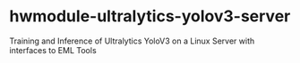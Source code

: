 # hwmodule-ultralytics-yolov3-server
Training and Inference of Ultralytics YoloV3 on a Linux Server with interfaces to EML Tools
